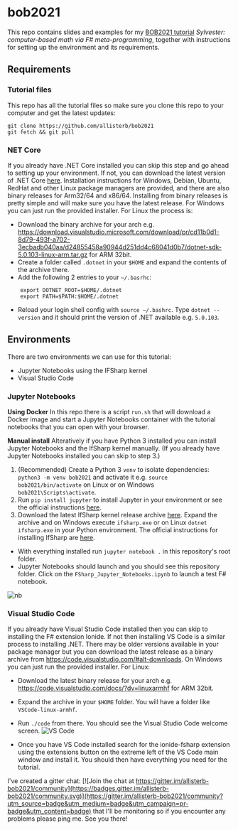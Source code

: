 # bob2021
This repo contains slides and examples for my [BOB2021 tutorial](https://bobkonf.de/2021/beharry.html) *Sylvester: computer-based math via F# meta-programming*, together with instructions for setting up the environment and its requirements.

## Requirements

### Tutorial files
This repo has all the tutorial files so make sure you clone this repo to your computer and get the latest updates: 
````
git clone https://github.com/allisterb/bob2021
git fetch && git pull
````

### NET Core 
If you already have .NET Core installed you can skip this step and go ahead to setting up your environment. If not, you can download the latest version of .NET Core [here](https://dotnet.microsoft.com/download/dotnet/5.0). Installation instructions for Windows, Debian, Ubuntu, RedHat and other Linux package managers are provided, and there are also binary releases for Arm32/64 and x86/64. Installing from binary releases is pretty simple and will make sure you have the latest release. For Windows you can just run the provided installer. For Linux the process is:
* Download the binary archive for your arch e.g. https://download.visualstudio.microsoft.com/download/pr/cd11b0d1-8d79-493f-a702-3ecbadb040aa/d24855458a90944d251dd4c68041d0b7/dotnet-sdk-5.0.103-linux-arm.tar.gz
for ARM 32bit. 
* Create a folder called `.dotnet` in your `$HOME` and expand the contents of the archive there.
* Add the following 2 entries to your `~/.basrhc`:
````
    export DOTNET_ROOT=$HOME/.dotnet 
    export PATH=$PATH:$HOME/.dotnet
````
* Reload your login shell config with `source ~/.bashrc`. Type `dotnet --version` and it should print the version of .NET available e.g. `5.0.103`.

## Environments
There are two environments we can use for this tutorial:
* Jupyter Notebooks using the IFSharp kernel
* Visual Studio Code

### Jupyter Notebooks
__Using Docker__
In this repo there is a script `run.sh` that will download a Docker image and start a Jupyter Notebooks container with the tutorial notebooks that you can open with your browser.

__Manual install__
Alteratively if you have Python 3 installed you can install Jupyter Notebooks and the IfSharp kernel manually. (If you already have Jupyter Notebooks installed you can skip to step 3.)
1. (Recommended) Create a Python 3 `venv` to isolate dependencies: `python3 -m venv bob2021` and activate it e.g. `source bob2021/bin/activate` on Linux or on Windows `bob2021\Scripts\activate`.
2. Run `pip install jupyter` to install Jupyter in your environment or see the official instructions [here](https://jupyter.readthedocs.io/en/latest/install/notebook-classic.html).
3. Download the latest IfSharp kernel release archive [here](https://github.com/fsprojects/IfSharp/releases/). Expand the archive and on Windows execute `ifsharp.exe` or on Linux `dotnet ifsharp.exe` in your Python environment. The official instructions for installing IfSharp are [here](https://github.com/fsprojects/IfSharp).
* With everything installed run `jupyter notebook .` in this repository's root folder.
* Jupyter Notebooks should launch and you should see this repository folder. Click on the `FSharp_Jupyter_Notebooks.ipynb` to launch a test F# notebook.

![nb](https://trafficcv.s3.us-east-2.amazonaws.com/bob2021nb.png)

### Visual Studio Code
If you already have Visual Studio Code installed then you can skip to installing the F# extension Ionide. If not then installing VS Code is a similar process to installing .NET. There may be older versions available in your package manager but you can download the latest release as a binary archive from https://code.visualstudio.com/#alt-downloads. On Windows you can just run the provided installer. For Linux:
* Download the latest binary release for your arch e.g. https://code.visualstudio.com/docs/?dv=linuxarmhf for ARM 32bit. 
* Expand the archive in your `$HOME` folder. You will have a folder like `VSCode-linux-armhf`.
* Run `./code` from there. You should see the Visual Studio Code welcome screen.
![VS Code](https://trafficcv.s3.us-east-2.amazonaws.com/screen1.png)

* Once you have VS Code installed search for the ionide-fsharp extension using the extensions button on the extreme left of the VS Code main window and install it. You should then have everything you need for the tutorial.

I've created a gitter chat: [![Join the chat at https://gitter.im/allisterb-bob2021/community](https://badges.gitter.im/allisterb-bob2021/community.svg)](https://gitter.im/allisterb-bob2021/community?utm_source=badge&utm_medium=badge&utm_campaign=pr-badge&utm_content=badge) that I'll be monitoring so if you encounter any problems please ping me. See you there!
